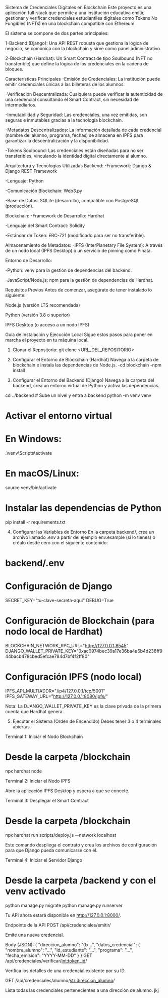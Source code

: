 Sistema de Credenciales Digitales en Blockchain
Este proyecto es una aplicación full-stack que permite a una institución educativa emitir, gestionar y verificar credenciales estudiantiles digitales como Tokens No Fungibles (NFTs) en una blockchain compatible con Ethereum.

El sistema se compone de dos partes principales:

1-Backend (Django): Una API REST robusta que gestiona la lógica de negocio, se comunica con la blockchain y sirve como panel administrativo.

2-Blockchain (Hardhat): Un Smart Contract de tipo Soulbound (NFT no transferible) que define la lógica de las credenciales en la cadena de bloques.

Características Principales
-Emisión de Credenciales: La institución puede emitir credenciales únicas a las billeteras de los alumnos.

-Verificación Descentralizada: Cualquiera puede verificar la autenticidad de una credencial consultando el Smart Contract, sin necesidad de intermediarios.

-Inmutabilidad y Seguridad: Las credenciales, una vez emitidas, son seguras e inmutables gracias a la tecnología blockchain.

-Metadatos Descentralizados: La información detallada de cada credencial (nombre del alumno, programa, fechas) se almacena en IPFS para garantizar la descentralización y la disponibilidad.

-Tokens Soulbound: Las credenciales están diseñadas para no ser transferibles, vinculando la identidad digital directamente al alumno.

Arquitectura y Tecnologías Utilizadas
Backend:
-Framework: Django & Django REST Framework

-Lenguaje: Python

-Comunicación Blockchain: Web3.py

-Base de Datos: SQLite (desarrollo), compatible con PostgreSQL (producción).

Blockchain:
-Framework de Desarrollo: Hardhat

-Lenguaje del Smart Contract: Solidity

-Estándar de Token: ERC-721 (modificado para ser no transferible).

Almacenamiento de Metadatos:
-IPFS (InterPlanetary File System): A través de un nodo local (IPFS Desktop) o un servicio de pinning como Pinata.

Entorno de Desarrollo:

-Python: venv para la gestión de dependencias del backend.

-JavaScript/Node.js: npm para la gestión de dependencias de Hardhat.

Requisitos Previos
Antes de comenzar, asegúrate de tener instalado lo siguiente:

Node.js (versión LTS recomendada)

Python (versión 3.8 o superior)

IPFS Desktop (o acceso a un nodo IPFS)

Guía de Instalación y Ejecución Local
Sigue estos pasos para poner en marcha el proyecto en tu máquina local.

1. Clonar el Repositorio: git clone <URL_DEL_REPOSITORIO>

2. Configurar el Entorno de Blockchain (Hardhat)
Navega a la carpeta de blockchain e instala las dependencias de Node.js.
-cd blockchain
-npm install

3. Configurar el Entorno del Backend (Django)
Navega a la carpeta del backend, crea un entorno virtual de Python y activa las dependencias.

cd ../backend  # Sube un nivel y entra a backend
python -m venv venv

# Activar el entorno virtual
# En Windows:
.\venv\Scripts\activate
# En macOS/Linux:
source venv/bin/activate

# Instalar las dependencias de Python
pip install -r requirements.txt

4. Configurar las Variables de Entorno
En la carpeta backend/, crea un archivo llamado .env a partir del ejemplo env.example (si lo tienes) o créalo desde cero con el siguiente contenido:
# backend/.env

# Configuración de Django
SECRET_KEY="tu-clave-secreta-aqui"
DEBUG=True

# Configuración de Blockchain (para nodo local de Hardhat)
BLOCKCHAIN_NETWORK_RPC_URL="http://127.0.0.1:8545"
DJANGO_WALLET_PRIVATE_KEY="0xac0974bec39a17e36ba4a6b4d238ff944bacb478cbed5efcae784d7bf4f2ff80"

# Configuración IPFS (nodo local)
IPFS_API_MULTIADDR="/ip4/127.0.0.1/tcp/5001"
IPFS_GATEWAY_URL="http://127.0.0.1:8080/ipfs/"

Nota: La DJANGO_WALLET_PRIVATE_KEY es la clave privada de la primera cuenta que Hardhat genera.

5. Ejecutar el Sistema (Orden de Encendido)
Debes tener 3 o 4 terminales abiertas.

Terminal 1: Iniciar el Nodo Blockchain
# Desde la carpeta /blockchain
npx hardhat node

Terminal 2: Iniciar el Nodo IPFS

Abre la aplicación IPFS Desktop y espera a que se conecte.

Terminal 3: Desplegar el Smart Contract

# Desde la carpeta /blockchain
npx hardhat run scripts/deploy.js --network localhost

Este comando despliega el contrato y crea los archivos de configuración para que Django pueda comunicarse con él.

Terminal 4: Iniciar el Servidor Django

# Desde la carpeta /backend y con el venv activado
python manage.py migrate
python manage.py runserver

Tu API ahora estará disponible en http://127.0.0.1:8000/.

Endpoints de la API
POST /api/credenciales/emitir/

Emite una nueva credencial.

Body (JSON):
{
    "direccion_alumno": "0x...",
    "datos_credencial": {
        "nombre_alumno": "...",
        "id_estudiante": "...",
        "programa": "...",
        "fecha_emision": "YYYY-MM-DD"
    }
}
GET /api/credenciales/verificar/<int:token_id>/

Verifica los detalles de una credencial existente por su ID.

GET /api/credenciales/alumno/<str:direccion_alumno>/

Lista todas las credenciales pertenecientes a una dirección de alumno.
jkj